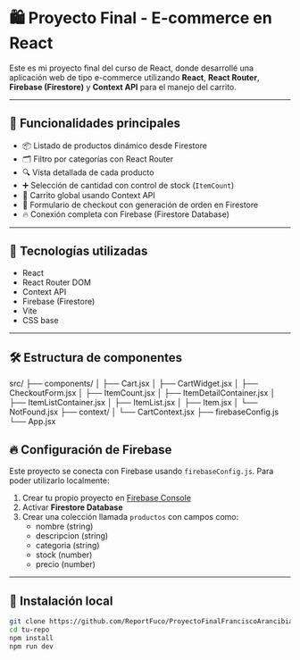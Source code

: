 # 🛍️ Proyecto Final - E-commerce en React

Este es mi proyecto final del curso de React, donde desarrollé una aplicación web de tipo e-commerce utilizando **React**, **React Router**, **Firebase (Firestore)** y **Context API** para el manejo del carrito.

---

## 🚀 Funcionalidades principales

- 📦 Listado de productos dinámico desde Firestore
- 🗂️ Filtro por categorías con React Router
- 🔍 Vista detallada de cada producto
- ➕ Selección de cantidad con control de stock (`ItemCount`)
- 🛒 Carrito global usando Context API
- 🧾 Formulario de checkout con generación de orden en Firestore
- 🔥 Conexión completa con Firebase (Firestore Database)

---

## 🧪 Tecnologías utilizadas

- React
- React Router DOM
- Context API
- Firebase (Firestore)
- Vite
- CSS base

---

## 🛠️ Estructura de componentes

src/ ├── components/ │ ├── Cart.jsx │ ├── CartWidget.jsx │ ├── CheckoutForm.jsx │ ├── ItemCount.jsx │ ├── ItemDetailContainer.jsx │ ├── ItemListContainer.jsx │ ├── ItemList.jsx │ ├── Item.jsx │ └── NotFound.jsx ├── context/ │ └── CartContext.jsx ├── firebaseConfig.js └── App.jsx

## 🔥 Configuración de Firebase

Este proyecto se conecta con Firebase usando `firebaseConfig.js`. Para poder utilizarlo localmente:

1. Crear tu propio proyecto en [Firebase Console](https://console.firebase.google.com)
2. Activar **Firestore Database**
3. Crear una colección llamada `productos` con campos como:
   - nombre (string)
   - descripcion (string)
   - categoria (string)
   - stock (number)
   - precio (number)

---

## 📂 Instalación local

```bash
git clone https://github.com/ReportFuco/ProyectoFinalFranciscoArancibia.git
cd tu-repo
npm install
npm run dev

